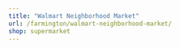 ```yaml
---
title: "Walmart Neighborhood Market"
url: /farmington/walmart-neighborhood-market/
shop: supermarket
---
```

